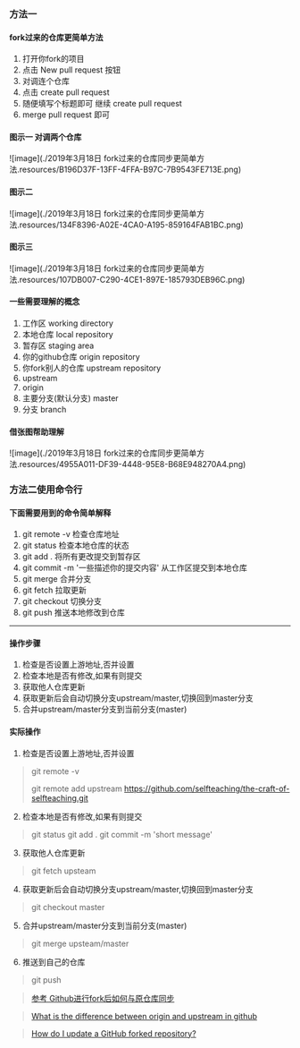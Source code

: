 
### 方法一 
#### fork过来的仓库更简单方法

1. 打开你fork的项目
2. 点击 New pull request 按钮
3. 对调连个仓库
4. 点击 create pull request 
5. 随便填写个标题即可 继续 create pull request
6. merge pull request 即可






#### 图示一 对调两个仓库

![image](./2019年3月18日 fork过来的仓库同步更简单方法.resources/B196D37F-13FF-4FFA-B97C-7B9543FE713E.png)
#### 图示二

![image](./2019年3月18日 fork过来的仓库同步更简单方法.resources/134F8396-A02E-4CA0-A195-859164FAB1BC.png)

#### 图示三

![image](./2019年3月18日 fork过来的仓库同步更简单方法.resources/107DB007-C290-4CE1-897E-185793DEB96C.png)

#### 一些需要理解的概念
1. 工作区 working directory
2. 本地仓库 local repository 
3. 暂存区 staging area
4. 你的github仓库 origin repository
5. 你fork别人的仓库 upstream repository
5. upstream
6. origin 
7. 主要分支(默认分支) master 
8. 分支 branch

#### 借张图帮助理解

![image](./2019年3月18日 fork过来的仓库同步更简单方法.resources/4955A011-DF39-4448-95E8-B68E948270A4.png)


### 方法二使用命令行

#### 下面需要用到的命令简单解释
1. git remote -v 检查仓库地址
2. git status  检查本地仓库的状态
3. git add .   将所有更改提交到暂存区
4. git commit -m '一些描述你的提交内容' 从工作区提交到本地仓库
5. git merge  合并分支
6. git fetch 拉取更新
7. git checkout 切换分支
8. git push 推送本地修改到仓库



---
#### 操作步骤
1. 检查是否设置上游地址,否并设置
2. 检查本地是否有修改,如果有则提交
3. 获取他人仓库更新
4. 获取更新后会自动切换分支upstream/master,切换回到master分支
5. 合并upstream/master分支到当前分支(master)



 #### 实际操作
 
1. 检查是否设置上游地址,否并设置
  > git remote -v 
  > 
  > git remote add upstream https://github.com/selfteaching/the-craft-of-selfteaching.git
2. 检查本地是否有修改,如果有则提交
    
  > git status 
  > git add . 
  > git commit -m 'short message'
3. 获取他人仓库更新
  > git fetch upsteam
4. 获取更新后会自动切换分支upstream/master,切换回到master分支
  > git checkout master
5. 合并upstream/master分支到当前分支(master)
  > git merge upsteam/master
6. 推送到自己的仓库
  > git push

>[参考 Github进行fork后如何与原仓库同步](https://github.com/selfteaching/the-craft-of-selfteaching/blob/master/my-notes/how-to-merge.md)

>[What is the difference between origin and upstream in github](https://outofmymemory.wordpress.com/2013/09/18/what-is-the-difference-between-origin-and-upstream-in-github/)

>[How do I update a GitHub forked repository?](https://stackoverflow.com/questions/7244321/how-do-i-update-a-github-forked-repository)
